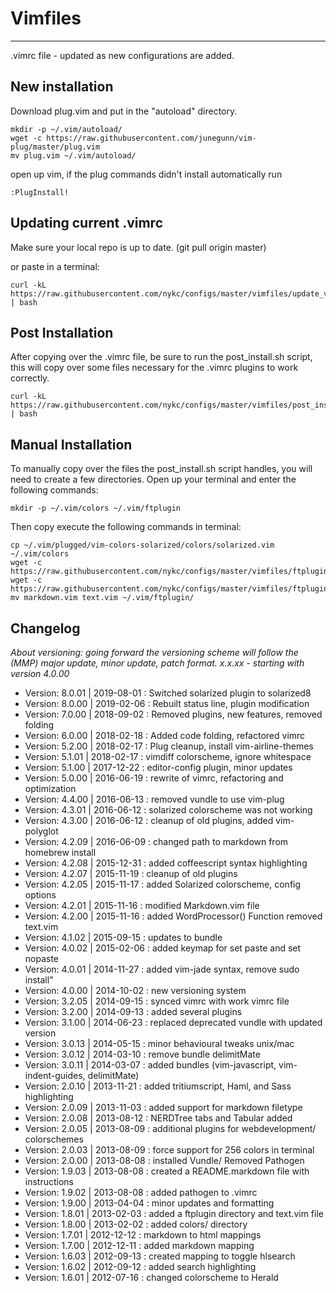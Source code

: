 # Vimfiles
---
.vimrc file - updated as new configurations are added.

## New installation

Download plug.vim and put in the "autoload" directory.

    mkdir -p ~/.vim/autoload/
    wget -c https://raw.githubusercontent.com/junegunn/vim-plug/master/plug.vim
    mv plug.vim ~/.vim/autoload/

open up vim, if the plug commands didn't install automatically run

    :PlugInstall!

## Updating current .vimrc
Make sure your local repo is up to date. (git pull origin master)

or paste in a terminal:

    curl -kL https://raw.githubusercontent.com/nykc/configs/master/vimfiles/update_vimrc.sh | bash

## Post Installation
After copying over the .vimrc file, be sure to run the post_install.sh script,
this will copy over some files necessary for the .vimrc plugins to work correctly.

    curl -kL https://raw.githubusercontent.com/nykc/configs/master/vimfiles/post_install.sh | bash

## Manual Installation
To manually copy over the files the post_install.sh script handles, you will need to create
a few directories. Open up your terminal and enter the following commands:

    mkdir -p ~/.vim/colors ~/.vim/ftplugin

Then copy execute the following commands in terminal:

    cp ~/.vim/plugged/vim-colors-solarized/colors/solarized.vim ~/.vim/colors
    wget -c https://raw.githubusercontent.com/nykc/configs/master/vimfiles/ftplugin/markdown.vim
    wget -c https://raw.githubusercontent.com/nykc/configs/master/vimfiles/ftplugin/text.vim
    mv markdown.vim text.vim ~/.vim/ftplugin/ 


## Changelog

*About versioning: going forward the versioning scheme will follow the (MMP)
major update, minor update, patch format. x.x.xx - starting with version 4.0.00*

- Version: 8.0.01 | 2019-08-01 : Switched solarized plugin to solarized8
- Version: 8.0.00 | 2019-02-06 : Rebuilt status line, plugin modification
- Version: 7.0.00 | 2018-09-02 : Removed plugins, new features, removed folding
- Version: 6.0.00 | 2018-02-18 : Added code folding, refactored vimrc
- Version: 5.2.00 | 2018-02-17 : Plug cleanup, install vim-airline-themes
- Version: 5.1.01 | 2018-02-17 : vimdiff colorscheme, ignore whitespace
- Version: 5.1.00 | 2017-12-22 : editor-config plugin, minor updates
- Version: 5.0.00 | 2016-06-19 : rewrite of vimrc, refactoring and optimization
- Version: 4.4.00 | 2016-06-13 : removed vundle to use vim-plug
- Version: 4.3.01 | 2016-06-12 : solarized colorscheme was not working
- Version: 4.3.00 | 2016-06-12 : cleanup of old plugins, added vim-polyglot
- Version: 4.2.09 | 2016-06-09 : changed path to markdown from homebrew install
- Version: 4.2.08 | 2015-12-31 : added coffeescript syntax highlighting
- Version: 4.2.07 | 2015-11-19 : cleanup of old plugins 
- Version: 4.2.05 | 2015-11-17 : added Solarized colorscheme, config options
- Version: 4.2.01 | 2015-11-16 : modified Markdown.vim file
- Version: 4.2.00 | 2015-11-16 : added WordProcessor() Function removed text.vim
- Version: 4.1.02 | 2015-09-15 : updates to bundle
- Version: 4.0.02 | 2015-02-06 : added keymap for set paste and set nopaste
- Version: 4.0.01 | 2014-11-27 : added vim-jade syntax, remove sudo install"
- Version: 4.0.00 | 2014-10-02 : new versioning system
- Version: 3.2.05 | 2014-09-15 : synced vimrc with work vimrc file
- Version: 3.2.00 | 2014-09-13 : added several plugins
- Version: 3.1.00 | 2014-06-23 : replaced deprecated vundle with updated version
- Version: 3.0.13 | 2014-05-15 : minor behavioural tweaks unix/mac
- Version: 3.0.12 | 2014-03-10 : remove bundle delimitMate
- Version: 3.0.11 | 2014-03-07 : added bundles (vim-javascript, vim-indent-guides, delimitMate)
- Version: 2.0.10 | 2013-11-21 : added tritiumscript, Haml, and Sass highlighting
- Version: 2.0.09 | 2013-11-03 : added support for markdown filetype
- Version: 2.0.08 | 2013-08-12 : NERDTree tabs and Tabular added
- Version: 2.0.05 | 2013-08-09 : additional plugins for webdevelopment/ colorschemes
- Version: 2.0.03 | 2013-08-09 : force support for 256 colors in terminal
- Version: 2.0.00 | 2013-08-08 : installed Vundle/ Removed Pathogen
- Version: 1.9.03 | 2013-08-08 : created a README.markdown file with instructions
- Version: 1.9.02 | 2013-08-08 : added pathogen to .vimrc
- Version: 1.9.00 | 2013-04-04 : minor updates and formatting
- Version: 1.8.01 | 2013-02-03 : added a ftplugin directory and text.vim file
- Version: 1.8.00 | 2013-02-02 : added colors/ directory
- Version: 1.7.01 | 2012-12-12 : markdown to html mappings
- Version: 1.7.00 | 2012-12-11 : added markdown mapping
- Version: 1.6.03 | 2012-09-13 : created mapping to toggle hlsearch
- Version: 1.6.02 | 2012-09-12 : added search highlighting
- Version: 1.6.01 | 2012-07-16 : changed colorscheme to Herald
